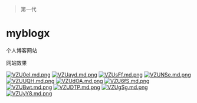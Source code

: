 
> 第一代
# myblogx
个人博客网站

网站效果

[![VZU0eI.md.png](https://s2.ax1x.com/2019/05/27/VZU0eI.md.png)](https://imgchr.com/i/VZU0eI)
[![VZUayd.md.png](https://s2.ax1x.com/2019/05/27/VZUayd.md.png)](https://imgchr.com/i/VZUayd)
[![VZUsFf.md.png](https://s2.ax1x.com/2019/05/27/VZUsFf.md.png)](https://imgchr.com/i/VZUsFf)
[![VZUNSe.md.png](https://s2.ax1x.com/2019/05/27/VZUNSe.md.png)](https://imgchr.com/i/VZUNSe)
[![VZUUQH.md.png](https://s2.ax1x.com/2019/05/27/VZUUQH.md.png)](https://imgchr.com/i/VZUUQH)
[![VZUdOA.md.png](https://s2.ax1x.com/2019/05/27/VZUdOA.md.png)](https://imgchr.com/i/VZUdOA)
[![VZU6fS.md.png](https://s2.ax1x.com/2019/05/27/VZU6fS.md.png)](https://imgchr.com/i/VZU6fS)
[![VZUBwt.md.png](https://s2.ax1x.com/2019/05/27/VZUBwt.md.png)](https://imgchr.com/i/VZUBwt)
[![VZUDTP.md.png](https://s2.ax1x.com/2019/05/27/VZUDTP.md.png)](https://imgchr.com/i/VZUDTP)
[![VZUgSg.md.png](https://s2.ax1x.com/2019/05/27/VZUgSg.md.png)](https://imgchr.com/i/VZUgSg)
[![VZUyY8.md.png](https://s2.ax1x.com/2019/05/27/VZUyY8.md.png)](https://imgchr.com/i/VZUyY8)
